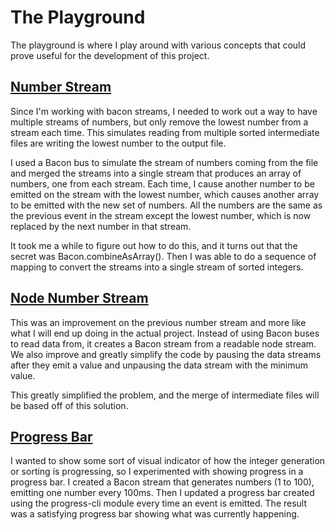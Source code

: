 # The Playground

The playground is where I play around with various concepts that could prove useful for the development of this project.

## [Number Stream](numberStream.js)

Since I'm working with bacon streams, I needed to work out a way to have multiple streams of numbers, but only remove the lowest number from a stream each time. This simulates reading from multiple sorted intermediate files are writing the lowest number to the output file.

I used a Bacon bus to simulate the stream of numbers coming from the file and merged the streams into a single stream that produces an array of numbers, one from each stream. Each time, I cause another number to be emitted on the stream with the lowest number, which causes another array to be emitted with the new set of numbers. All the numbers are the same as the previous event in the stream except the lowest number, which is now replaced by the next number in that stream.

It took me a while to figure out how to do this, and it turns out that the secret was Bacon.combineAsArray(). Then I was able to do a sequence of mapping to convert the
streams into a single stream of sorted integers.

## [Node Number Stream](nodeNumberStream.js)

This was an improvement on the previous number stream and more like what I will end up doing in the actual project. Instead of using Bacon buses to read data from, it creates a Bacon stream from a readable node stream. We also improve and greatly simplify the code by pausing the data streams after they emit a value and unpausing the data stream with the minimum value.

This greatly simplified the problem, and the merge of intermediate files will be based off of this solution.

## [Progress Bar](progressBar.js)

I wanted to show some sort of visual indicator of how the integer generation or sorting is progressing, so I experimented with showing progress in a progress bar. I created a Bacon stream that generates numbers (1 to 100), emitting one number every 100ms. Then I updated a progress bar created using the progress-cli module every time an event is emitted. The result was a satisfying progress bar showing what was currently happening.
